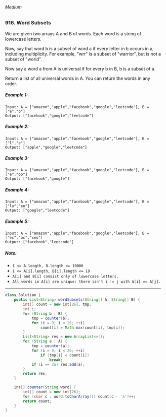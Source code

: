 ###### Medium

### 916. Word Subsets

We are given two arrays A and B of words.  Each word is a string of lowercase letters.

Now, say that word b is a subset of word a if every letter in b occurs in a, including multiplicity.  For example, "wrr" is a subset of "warrior", but is not a subset of "world".

Now say a word a from A is universal if for every b in B, b is a subset of a. 

Return a list of all universal words in A.  You can return the words in any order.

 

##### Example 1:
```
Input: A = ["amazon","apple","facebook","google","leetcode"], B = ["e","o"]
Output: ["facebook","google","leetcode"]
```
##### Example 2:
```
Input: A = ["amazon","apple","facebook","google","leetcode"], B = ["l","e"]
Output: ["apple","google","leetcode"]
```
##### Example 3:
```
Input: A = ["amazon","apple","facebook","google","leetcode"], B = ["e","oo"]
Output: ["facebook","google"]
```
##### Example 4:
```
Input: A = ["amazon","apple","facebook","google","leetcode"], B = ["lo","eo"]
Output: ["google","leetcode"]
```
##### Example 5:
```
Input: A = ["amazon","apple","facebook","google","leetcode"], B = ["ec","oc","ceo"]
Output: ["facebook","leetcode"]
```

##### Note:

- `1 <= A.length, B.length <= 10000`
- `1 <= A[i].length, B[i].length <= 10`
- `A[i] and B[i] consist only of lowercase letters.`
- `All words in A[i] are unique: there isn't i != j with A[i] == A[j].`

***

```java
class Solution {
    public List<String> wordSubsets(String[] A, String[] B) {
        int[] count = new int[26], tmp;
        int i;
        for (String b : B) {
            tmp = counter(b);
            for (i = 0; i < 26; ++i)
                count[i] = Math.max(count[i], tmp[i]);
        }
        List<String> res = new ArrayList<>();
        for (String a : A) {
            tmp = counter(a);
            for (i = 0; i < 26; ++i)
                if (tmp[i] < count[i])
                    break;
            if (i == 26) res.add(a);
        }
        return res;
    }

    int[] counter(String word) {
        int[] count = new int[26];
        for (char c : word.toCharArray()) count[c - 'a']++;
        return count;
    }
}
```
